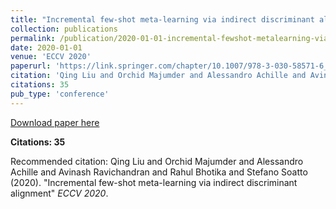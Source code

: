 ```yaml
---
title: "Incremental few-shot meta-learning via indirect discriminant alignment"
collection: publications
permalink: /publication/2020-01-01-incremental-fewshot-metalearning-via-indirect-disc
date: 2020-01-01
venue: 'ECCV 2020'
paperurl: 'https://link.springer.com/chapter/10.1007/978-3-030-58571-6_40'
citation: 'Qing Liu and Orchid Majumder and Alessandro Achille and Avinash Ravichandran and Rahul Bhotika and Stefano Soatto (2020). &quot;Incremental few-shot meta-learning via indirect discriminant alignment&quot; <i>ECCV 2020</i>.'
citations: 35
pub_type: 'conference'
---
```


<a href='https://link.springer.com/chapter/10.1007/978-3-030-58571-6_40'>Download paper here</a>

**Citations: 35**

Recommended citation: Qing Liu and Orchid Majumder and Alessandro Achille and Avinash Ravichandran and Rahul Bhotika and Stefano Soatto (2020). "Incremental few-shot meta-learning via indirect discriminant alignment" <i>ECCV 2020</i>.